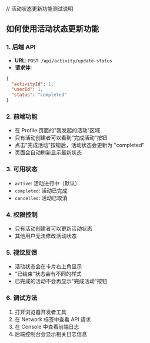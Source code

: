 // 活动状态更新功能测试说明

## 如何使用活动状态更新功能

### 1. 后端 API

- **URL**: `POST /api/activity/update-status`
- **请求体**:

```json
{
  "activityId": 1,
  "userId": 1,
  "status": "completed"
}
```

### 2. 前端功能

- 在 Profile 页面的"我发起的活动"区域
- 只有活动创建者可以看到"完成活动"按钮
- 点击"完成活动"按钮后，活动状态会更新为 "completed"
- 页面会自动刷新显示最新状态

### 3. 可用状态

- `active`: 活动进行中（默认）
- `completed`: 活动已完成
- `cancelled`: 活动已取消

### 4. 权限控制

- 只有活动创建者可以更新活动状态
- 其他用户无法修改活动状态

### 5. 视觉反馈

- 活动状态会在卡片右上角显示
- "已结束"状态会有不同的样式
- 已完成的活动不会再显示"完成活动"按钮

### 6. 调试方法

1. 打开浏览器开发者工具
2. 在 Network 标签中查看 API 请求
3. 在 Console 中查看前端日志
4. 后端控制台会显示相关日志信息
